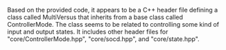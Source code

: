 Based on the provided code, it appears to be a C++ header file defining a class called MultiVersus that inherits from a base class called ControllerMode. The class seems to be related to controlling some kind of input and output states. It includes other header files for "core/ControllerMode.hpp", "core/socd.hpp", and "core/state.hpp".